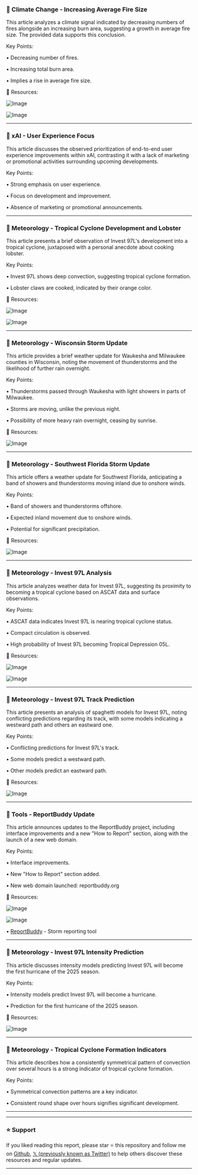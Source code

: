 ### 🤖 Climate Change - Increasing Average Fire Size

This article analyzes a climate signal indicated by decreasing numbers of fires alongside an increasing burn area, suggesting a growth in average fire size.  The provided data supports this conclusion.

Key Points:

• Decreasing number of fires.


• Increasing total burn area.


• Implies a rise in average fire size.


🔗 Resources:

![Image](https://pbs.twimg.com/media/GyCogqpW8AEMCVz?format=jpg&name=small)

![Image](https://pbs.twimg.com/media/Gx_yfKLa8AA_6Bg?format=jpg&name=240x240)


---

### 🤖 xAI - User Experience Focus

This article discusses the observed prioritization of end-to-end user experience improvements within xAI, contrasting it with a lack of marketing or promotional activities surrounding upcoming developments.

Key Points:

• Strong emphasis on user experience.


• Focus on development and improvement.


• Absence of marketing or promotional announcements.



---

### 🤖 Meteorology - Tropical Cyclone Development and Lobster

This article presents a brief observation of Invest 97L's development into a tropical cyclone, juxtaposed with a personal anecdote about cooking lobster.

Key Points:

• Invest 97L shows deep convection, suggesting tropical cyclone formation.


• Lobster claws are cooked, indicated by their orange color.


🔗 Resources:

![Image](https://pbs.twimg.com/tweet_video_thumb/GyBsoDbWAAEM2Bz.jpg)

![Image](https://pbs.twimg.com/media/GyBsoDcXUAM2DAw?format=jpg&name=small)


---

### 🤖 Meteorology - Wisconsin Storm Update

This article provides a brief weather update for Waukesha and Milwaukee counties in Wisconsin, noting the movement of thunderstorms and the likelihood of further rain overnight.

Key Points:

• Thunderstorms passed through Waukesha with light showers in parts of Milwaukee.


• Storms are moving, unlike the previous night.


• Possibility of more heavy rain overnight, ceasing by sunrise.


🔗 Resources:

![Image](https://pbs.twimg.com/media/GyCnZecW4AImo4V?format=jpg&name=small)


---

### 🤖 Meteorology - Southwest Florida Storm Update

This article offers a weather update for Southwest Florida, anticipating a band of showers and thunderstorms moving inland due to onshore winds.

Key Points:

• Band of showers and thunderstorms offshore.


• Expected inland movement due to onshore winds.


• Potential for significant precipitation.


🔗 Resources:

![Image](https://pbs.twimg.com/ext_tw_video_thumb/1954746369341526017/pu/img/izXb_-wrPaHStMI1.jpg)


---

### 🤖 Meteorology - Invest 97L Analysis

This article analyzes weather data for Invest 97L, suggesting its proximity to becoming a tropical cyclone based on ASCAT data and surface observations.

Key Points:

• ASCAT data indicates Invest 97L is nearing tropical cyclone status.


• Compact circulation is observed.


• High probability of Invest 97L becoming Tropical Depression 05L.


🔗 Resources:

![Image](https://pbs.twimg.com/media/GyCVruDXYAIfia7?format=jpg&name=small)

![Image](https://pbs.twimg.com/media/GyCVruDWYAEh7wQ?format=jpg&name=small)


---

### 🤖 Meteorology - Invest 97L Track Prediction

This article presents an analysis of spaghetti models for Invest 97L, noting conflicting predictions regarding its track, with some models indicating a westward path and others an eastward one.

Key Points:

• Conflicting predictions for Invest 97L's track.


• Some models predict a westward path.


• Other models predict an eastward path.


🔗 Resources:

![Image](https://pbs.twimg.com/media/GyCVNZfWEAAHpVa?format=jpg&name=small)


---

### 🚀 Tools - ReportBuddy Update

This article announces updates to the ReportBuddy project, including interface improvements and a new "How to Report" section, along with the launch of a new web domain.

Key Points:

• Interface improvements.


• New "How to Report" section added.


• New web domain launched: reportbuddy.org


🔗 Resources:

![Image](https://pbs.twimg.com/media/GwZSHK2XAAA3Tit?format=jpg&name=900x900)

![Image](https://pbs.twimg.com/media/GwZSHL6XMAA1Ilq?format=jpg&name=900x900)

• [ReportBuddy](https://reportbuddy.org) -  Storm reporting tool


---

### 🤖 Meteorology - Invest 97L Intensity Prediction

This article discusses intensity models predicting Invest 97L will become the first hurricane of the 2025 season.

Key Points:

• Intensity models predict Invest 97L will become a hurricane.


• Prediction for the first hurricane of the 2025 season.


🔗 Resources:

![Image](https://pbs.twimg.com/media/GyCUe59XcAI2Fzu?format=jpg&name=small)


---

### 🤖 Meteorology - Tropical Cyclone Formation Indicators

This article describes how a consistently symmetrical pattern of convection over several hours is a strong indicator of tropical cyclone formation.

Key Points:

• Symmetrical convection patterns are a key indicator.


• Consistent round shape over hours signifies significant development.


---


---

### ⭐️ Support

If you liked reading this report, please star ⭐️ this repository and follow me on [Github](https://github.com/Drix10), [𝕏 (previously known as Twitter)](https://x.com/DRIX_10_) to help others discover these resources and regular updates.

---